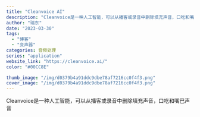 ```yaml
---
title: "Cleanvoice AI"
description: "Cleanvoice是一种人工智能，可以从播客或录音中删除填充声音，口吃和嘴巴声音 "
author: "瑞东"
date: "2023-03-30"
tags:
  - "博客"
  - "变声器"
categories: 音频处理
series: "application"
website_link: "https://cleanvoice.ai/"
color: "#00CC8E"

thumb_image: "/img/d0379b4a91ddc9dbe78af7216cc0f4f3.png"
cover_image: "/img/d0379b4a91ddc9dbe78af7216cc0f4f3.png"
---
```


Cleanvoice是一种人工智能，可以从播客或录音中删除填充声音，口吃和嘴巴声音 